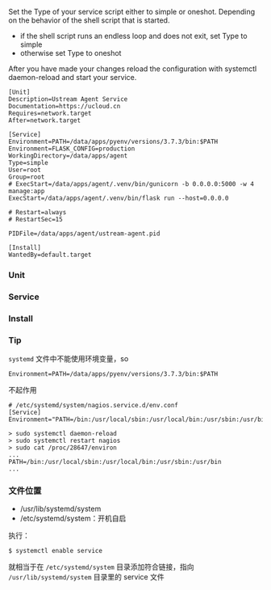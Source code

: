 Set the Type of your service script either to simple or oneshot. Depending on the behavior of the shell script that is started.

* if the shell script runs an endless loop and does not exit, set Type to simple
* otherwise set Type to oneshot

After you have made your changes reload the configuration with systemctl daemon-reload and start your service.

``` systemd
[Unit]
Description=Ustream Agent Service
Documentation=https://ucloud.cn
Requires=network.target
After=network.target

[Service]
Environment=PATH=/data/apps/pyenv/versions/3.7.3/bin:$PATH
Environment=FLASK_CONFIG=production
WorkingDirectory=/data/apps/agent
Type=simple
User=root
Group=root
# ExecStart=/data/apps/agent/.venv/bin/gunicorn -b 0.0.0.0:5000 -w 4 manage:app
ExecStart=/data/apps/agent/.venv/bin/flask run --host=0.0.0.0

# Restart=always
# RestartSec=15

PIDFile=/data/apps/agent/ustream-agent.pid

[Install]
WantedBy=default.target
```

### Unit

### Service

### Install

### Tip

`systemd` 文件中不能使用环境变量，so


``` systemd
Environment=PATH=/data/apps/pyenv/versions/3.7.3/bin:$PATH
```

不起作用

```
# /etc/systemd/system/nagios.service.d/env.conf
[Service]
Environment="PATH=/bin:/usr/local/sbin:/usr/local/bin:/usr/sbin:/usr/bin"

> sudo systemctl daemon-reload
> sudo systemctl restart nagios
> sudo cat /proc/28647/environ
...
PATH=/bin:/usr/local/sbin:/usr/local/bin:/usr/sbin:/usr/bin
...
```

### 文件位置

* /usr/lib/systemd/system
* /etc/systemd/system：开机自启

执行：
    
    $ systemctl enable service

就相当于在 `/etc/systemd/system` 目录添加符合链接，指向 `/usr/lib/systemd/system` 目录里的 service 文件
